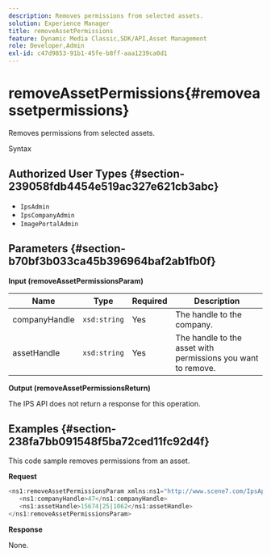 ```yaml
---
description: Removes permissions from selected assets.
solution: Experience Manager
title: removeAssetPermissions
feature: Dynamic Media Classic,SDK/API,Asset Management
role: Developer,Admin
exl-id: c47d9853-91b1-45fe-b8ff-aaa1239ca0d1
---
```

# removeAssetPermissions{#removeassetpermissions}

Removes permissions from selected assets.

 Syntax 

## Authorized User Types {#section-239058fdb4454e519ac327e621cb3abc}

* `IpsAdmin` 
* `IpsCompanyAdmin` 
* `ImagePortalAdmin`

## Parameters {#section-b70bf3b033ca45b396964baf2ab1fb0f}

**Input (removeAssetPermissionsParam)** 

|  Name  | Type  | Required  | Description  |
|---|---|---|---|
|  companyHandle  | `xsd:string`  | Yes  | The handle to the company.  |
|  assetHandle  | `xsd:string`  | Yes  | The handle to the asset with permissions you want to remove.  |

**Output (removeAssetPermissionsReturn)**

The IPS API does not return a response for this operation.

## Examples {#section-238fa7bb091548f5ba72ced11fc92d4f}

This code sample removes permissions from an asset.

**Request** 

```java
<ns1:removeAssetPermissionsParam xmlns:ns1="http://www.scene7.com/IpsApi/xsd">
   <ns1:companyHandle>47</ns1:companyHandle>
   <ns1:assetHandle>15674|25|1062</ns1:assetHandle>
</ns1:removeAssetPermissionsParam>
```

**Response**

None.
